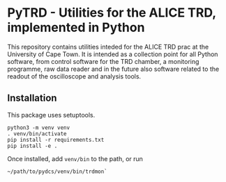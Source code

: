 
PyTRD - Utilities for the ALICE TRD, implemented in Python
==========================================================

This repository contains utilities inteded for the ALICE TRD prac at the
University of Cape Town. It is intended as a collection point for all Python
software, from control software for the TRD chamber, a monitoring programme,
raw data reader and in the future also software related to the readout of the oscilloscope and analysis tools.


Installation
------------

This package uses setuptools.
```
python3 -m venv venv
. venv/bin/activate
pip install -r requirements.txt
pip install -e .
```

Once installed, add `venv/bin` to the path, or run
```
~/path/to/pydcs/venv/bin/trdmon`
```
